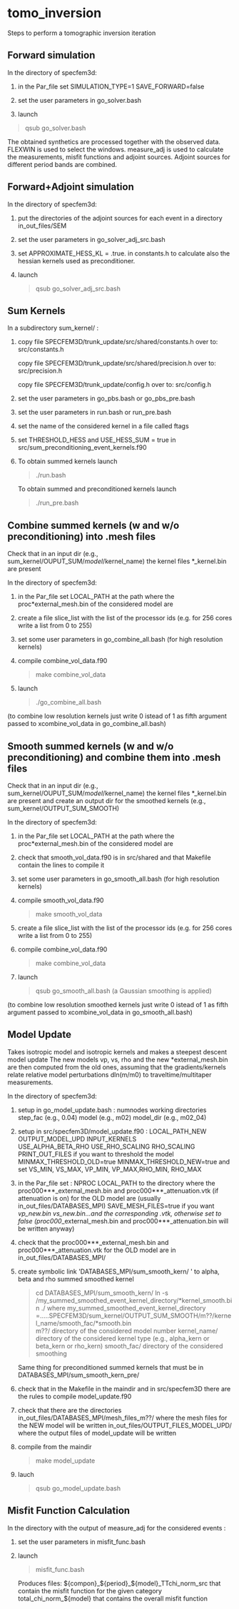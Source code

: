 tomo_inversion
==============

Steps to perform a tomographic inversion iteration



Forward simulation
------------------

In the directory of specfem3d:

1. in the Par_file set
SIMULATION_TYPE=1
SAVE_FORWARD=false

2. set the user parameters in go_solver.bash

3. launch
> qsub go_solver.bash



The obtained synthetics are processed together with the observed data.
FLEXWIN is used to select the windows.
measure_adj is used to calculate the measurements, misfit functions and adjoint sources.
Adjoint sources for different period bands are combined.



Forward+Adjoint simulation
--------------------------

In the directory of specfem3d:

1. put the directories of the adjoint sources for each event in a directory
in_out_files/SEM

2. set the user parameters in go_solver_adj_src.bash

3. set APPROXIMATE_HESS_KL = .true. in constants.h to calculate also the hessian kernels used as preconditioner.

4. launch
   > qsub go_solver_adj_src.bash



Sum Kernels
-----------

In a subdirectory sum_kernel/ :

1. copy file SPECFEM3D/trunk_update/src/shared/constants.h 
   over to:  src/constants.h

   copy file SPECFEM3D/trunk_update/src/shared/precision.h 
   over to:  src/precision.h

   copy file SPECFEM3D/trunk_update/config.h 
   over to:  src/config.h

2. set the user parameters in go_pbs.bash or go_pbs_pre.bash

3. set the user parameters in run.bash or run_pre.bash

4. set the name of the considered kernel in a file called ftags

5. set THRESHOLD_HESS and USE_HESS_SUM = true in src/sum_preconditioning_event_kernels.f90

6. To obtain summed kernels launch
   > ./run.bash
   
   To obtain summed and preconditioned kernels launch
   > ./run_pre.bash
   
      

Combine summed kernels (w and w/o preconditioning) into .mesh files
-----------------------------------------------------------------

Check that in an input dir (e.g., sum_kernel/OUPUT_SUM/$model/$kernel_name) the kernel files *_kernel.bin are present

In the directory of specfem3d:

1. in the Par_file set LOCAL_PATH at the path where the proc*external_mesh.bin of the considered model are

2. create a file slice_list with the list of the processor ids (e.g. for 256 cores write a list from 0 to 255)

3. set some user parameters in go_combine_all.bash (for high resolution kernels)

4. compile combine_vol_data.f90 
   > make combine_vol_data

5. launch
   > ./go_combine_all.bash
   
(to combine low resolution kernels just write 0 istead of 1 as fifth argument passed to xcombine_vol_data in go_combine_all.bash)
   
   
   
Smooth summed kernels (w and w/o preconditioning) and combine them into .mesh files
-----------------------------------------------------------------------------------

Check that in an input dir (e.g., sum_kernel/OUPUT_SUM/$model/$kernel_name) the kernel files *_kernel.bin are present and create an output dir for the smoothed kernels (e.g., sum_kernel/OUTPUT_SUM_SMOOTH) 

In the directory of specfem3d:

1. in the Par_file set LOCAL_PATH at the path where the proc*external_mesh.bin of the considered model are

2. check that smooth_vol_data.f90 is in src/shared and that Makefile contain the lines to compile it

3. set some user parameters in go_smooth_all.bash (for high resolution kernels)

4. compile smooth_vol_data.f90
   > make smooth_vol_data
   
5. create a file slice_list with the list of the processor ids (e.g. for 256 cores write a list from 0 to 255)

6. compile combine_vol_data.f90 
   > make combine_vol_data

7. launch
   > qsub go_smooth_all.bash
   (a Gaussian smoothing is applied)

(to combine low resolution smoothed kernels just write 0 istead of 1 as fifth argument passed to xcombine_vol_data in go_smooth_all.bash)



Model Update
------------

Takes isotropic model and isotropic kernels and makes a steepest descent model update
The new models vp, vs, rho and the new *external_mesh.bin are then computed from the old ones, assuming that the gradients/kernels relate relative model perturbations dln(m/m0) to traveltime/multitaper measurements.

In the directory of specfem3d:

1. setup in go_model_update.bash  :
    numnodes
    working directories 
    step_fac (e.g., 0.04) 
    model (e.g., m02)
    model_dir  (e.g., m02_04)
    
2. setup in src/specfem3D/model_update.f90 :
    LOCAL_PATH_NEW
    OUTPUT_MODEL_UPD
    INPUT_KERNELS  
    USE_ALPHA_BETA_RHO
    USE_RHO_SCALING
    RHO_SCALING
    PRINT_OUT_FILES
    if you want to threshold the model
      MINMAX_THRESHOLD_OLD=true 
      MINMAX_THRESHOLD_NEW=true
      and set VS_MIN, VS_MAX, VP_MIN, VP_MAX,RHO_MIN, RHO_MAX

3. in the Par_file set : 
    NPROC
    LOCAL_PATH to the directory where the proc000***_external_mesh.bin and proc000***_attenuation.vtk (if attenuation is on) for the OLD model are (usually in_out_files/DATABASES_MPI)
    SAVE_MESH_FILES=true if you want *vp_new.bin *vs_new.bin…and the corresponding *.vtk, otherwise set to false (proc000***_external_mesh.bin and proc000***_attenuation.bin will be written anyway)

4. check that the proc000***_external_mesh.bin and proc000***_attenuation.vtk for the OLD model are in in_out_files/DATABASES_MPI/

5. create symbolic link 'DATABASES_MPI/sum_smooth_kern/ ' to alpha, beta and rho summed smoothed kernel 
    > cd DATABASES_MPI/sum_smooth_kern/
    > ln -s /my_summed_smoothed_event_kernel_directory/*kernel_smooth.bin ./
    where 
    my_summed_smoothed_event_kernel_directory =…..SPECFEM3D/sum_kernel/OUTPUT_SUM_SMOOTH/m??/kernel_name/smooth_fac/*smooth.bin  
    m??/  directory of the considered model number
    kernel_name/  directory of the considered kernel type (e.g., alpha_kern or beta_kern or rho_kern)
    smooth_fac/  directory of the considered smoothing

    Same thing for preconditioned summed kernels that must be in DATABASES_MPI/sum_smooth_kern_pre/

6. check that in the Makefile in the maindir and in src/specfem3D there are the rules to compile model_update.f90

7. check that there are the directories
    in_out_files/DATABASES_MPI/mesh_files_m??/   where the mesh files for the NEW model will be written
    in_out_files/OUTPUT_FILES_MODEL_UPD/    where the output files of model_update will be written 

8. compile from the maindir 
    > make model_update

9. lauch 
    > qsub go_model_update.bash
    
    

Misfit Function Calculation
---------------------------

In the directory with the output of measure_adj for the considered events :
 
1. set the user parameters in misfit_func.bash

2. launch
   > misfit_func.bash
   
   Produces files: 
     ${compon}_${period}_${model}_TTchi_norm_src that contain the misfit function for the given category
     total_chi_norm_${model} that contains the overall misfit function









